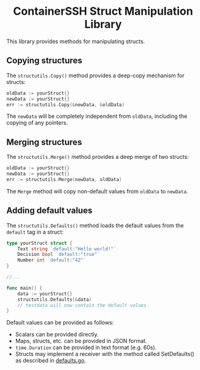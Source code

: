 <!--suppress HtmlDeprecatedAttribute -->
<h1 align="center">ContainerSSH Struct Manipulation Library</h1>

This library provides methods for manipulating structs.

## Copying structures

The `structutils.Copy()` method provides a deep-copy mechanism for structs:

```go
oldData := yourStruct{}
newData := yourStruct{}
err := structutils.Copy(&newData, &oldData)
```

The `newData` will be completely independent from `oldData`, including the copying of any pointers.

## Merging structures

The `structutils.Merge()` method provides a deep merge of two structs:

```go
oldData := yourStruct{}
newData := yourStruct{}
err := structutils.Merge(newData, oldData)
```

The `Merge` method will copy non-default values from `oldData` to `newData`.

## Adding default values

The `structutils.Defaults()` method loads the default values from the `default` tag in a struct:

```go
type yourStruct struct {
	Text string `default:"Hello world!"`
	Decision bool `default:"true"`
	Number int `default:"42"`
}

//...

func main() {
    data := yourStruct{}
    structutils.Defaults(&data)
    // testdata will now contain the default values
}
```

Default values can be provided as follows:

- Scalars can be provided directly.
- Maps, structs, etc. can be provided in JSON format.
- `time.Duration` can be provided in text format (e.g. 60s).
- Structs may implement a receiver with the method called SetDefaults() as described in [defaults.go](defaults.go).
